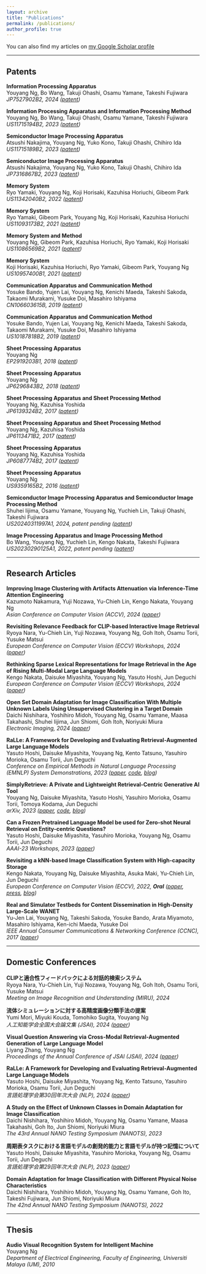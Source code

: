 ```yaml
---
layout: archive
title: "Publications"
permalink: /publications/
author_profile: true
---
```


You can also find my articles on [my Google Scholar profile](https://scholar.google.com/citations?user=4BGLw_QAAAAJ)

---
## Patents

**Information Processing Apparatus**  
Youyang Ng, Bo Wang, Takuji Ohashi, Osamu Yamane, Takeshi Fujiwara  
*JP7527902B2, 2024 ([patent](https://patents.google.com/patent/JP7527902B2/en))*

**Information Processing Apparatus and Information Processing Method**  
Youyang Ng, Bo Wang, Takuji Ohashi, Osamu Yamane, Takeshi Fujiwara  
*US11715194B2, 2023 ([patent](https://patents.google.com/patent/US11715194B2/en))*

**Semiconductor Image Processing Apparatus**  
Atsushi Nakajima, Youyang Ng, Yuko Kono, Takuji Ohashi, Chihiro Ida  
*US11715189B2, 2023 ([patent](https://patents.google.com/patent/US11715189B2/en))*

**Semiconductor Image Processing Apparatus**  
Atsushi Nakajima, Youyang Ng, Yuko Kono, Takuji Ohashi, Chihiro Ida  
*JP7316867B2, 2023 ([patent](https://patents.google.com/patent/JP7316867B2/en))*

**Memory System**  
Ryo Yamaki, Youyang Ng, Koji Horisaki, Kazuhisa Horiuchi, Gibeom Park  
*US11342040B2, 2022 ([patent](https://patents.google.com/patent/US11342040B2/en))*

**Memory System**  
Ryo Yamaki, Gibeom Park, Youyang Ng, Koji Horisaki, Kazuhisa Horiuchi  
*US11093173B2, 2021 ([patent](https://patents.google.com/patent/US11093173B2/en))*

**Memory System and Method**  
Youyang Ng, Gibeom Park, Kazuhisa Horiuchi, Ryo Yamaki, Koji Horisaki  
*US11086569B2, 2021 ([patent](https://patents.google.com/patent/US11086569B2/en))*

**Memory System**  
Koji Horisaki, Kazuhisa Horiuchi, Ryo Yamaki, Gibeom Park, Youyang Ng  
*US10957400B1, 2021 ([patent](https://patents.google.com/patent/US10957400B1/en))*

**Communication Apparatus and Communication Method**  
Yosuke Bando, Yujen Lai, Youyang Ng, Kenichi Maeda, Takeshi Sakoda, Takaomi Murakami, Yusuke Doi, Masahiro Ishiyama  
*CN106603615B, 2019 ([patent](https://patents.google.com/patent/CN106603615B/en))*

**Communication Apparatus and Communication Method**  
Yosuke Bando, Yujen Lai, Youyang Ng, Kenichi Maeda, Takeshi Sakoda, Takaomi Murakami, Yusuke Doi, Masahiro Ishiyama  
*US10187818B2, 2019 ([patent](https://patents.google.com/patent/US10187818B2/en))*

**Sheet Processing Apparatus**  
Youyang Ng  
*EP2919203B1, 2018 ([patent](https://patents.google.com/patent/EP2919203B1/en))*

**Sheet Processing Apparatus**  
Youyang Ng  
*JP6296843B2, 2018 ([patent](https://patents.google.com/patent/JP6296843B2/en))*

**Sheet Processing Apparatus and Sheet Processing Method**  
Youyang Ng, Kazuhisa Yoshida  
*JP6139324B2, 2017 ([patent](https://patents.google.com/patent/JP6139324B2/en))*

**Sheet Processing Apparatus and Sheet Processing Method**  
Youyang Ng, Kazuhisa Yoshida  
*JP6113471B2, 2017 ([patent](https://patents.google.com/patent/JP6113471B2/en))*

**Sheet Processing Apparatus**  
Youyang Ng, Kazuhisa Yoshida  
*JP6087774B2, 2017 ([patent](https://patents.google.com/patent/JP6087774B2/en))*

**Sheet Processing Apparatus**  
Youyang Ng  
*US9359165B2, 2016 ([patent](https://patents.google.com/patent/US9359165B2/en))*

**Semiconductor Image Processing Apparatus and Semiconductor Image Processing Method**  
Shuhei Iijima, Osamu Yamane, Youyang Ng, Yuchieh Lin, Takuji Ohashi, Takeshi Fujiwara  
*US20240311997A1, 2024, patent pending ([patent](https://patents.google.com/patent/US20240311997A1/en))*

**Image Processing Apparatus and Image Processing Method**  
Bo Wang, Youyang Ng, Yuchieh Lin, Kengo Nakata, Takeshi Fujiwara  
*US20230290125A1, 2022, patent pending ([patent](https://patents.google.com/patent/US20230290125A1/en))*

---
## Research Articles

**Improving Image Clustering with Artifacts Attenuation via Inference-Time Attention Engineering**  
Kazumoto Nakamura, Yuji Nozawa, Yu-Chieh Lin, Kengo Nakata, Youyang Ng  
*Asian Conference on Computer Vision (ACCV), 2024 ([paper](https://arxiv.org/abs/2410.04801))*

**Revisiting Relevance Feedback for CLIP-based Interactive Image Retrieval**  
Ryoya Nara, Yu-Chieh Lin, Yuji Nozawa, Youyang Ng, Goh Itoh, Osamu Torii, Yusuke Matsui  
*European Conference on Computer Vision (ECCV) Workshops, 2024 ([paper](https://arxiv.org/abs/2404.16398))*

**Rethinking Sparse Lexical Representations for Image Retrieval in the Age of Rising Multi-Modal Large Language Models**  
Kengo Nakata, Daisuke Miyashita, Youyang Ng, Yasuto Hoshi, Jun Deguchi  
*European Conference on Computer Vision (ECCV) Workshops, 2024 ([paper](https://arxiv.org/abs/2408.16296))*

**Open Set Domain Adaptation for Image Classification With Multiple Unknown Labels Using Unsupervised Clustering in a Target Domain**  
Daichi Nishihara, Yoshihiro Midoh, Youyang Ng, Osamu Yamane, Maasa Takahashi, Shuhei Iijima, Jun Shiomi, Goh Itoh, Noriyuki Miura  
*Electronic Imaging, 2024 ([paper](https://library.imaging.org/ei/articles/36/15/COIMG-162))*

**RaLLe: A Framework for Developing and Evaluating Retrieval-Augmented Large Language Models**  
Yasuto Hoshi, Daisuke Miyashita, Youyang Ng, Kento Tatsuno, Yasuhiro Morioka, Osamu Torii, Jun Deguchi  
*Conference on Empirical Methods in Natural Language Processing (EMNLP) System Demonstrations, 2023 ([paper](https://arxiv.org/abs/2308.10633), [code](https://github.com/yhoshi3/RaLLe), [blog](https://www.kioxia.com/en-jp/rd/technology/topics/topics-58.html))*

**SimplyRetrieve: A Private and Lightweight Retrieval-Centric Generative AI Tool**  
Youyang Ng, Daisuke Miyashita, Yasuto Hoshi, Yasuhiro Morioka, Osamu Torii, Tomoya Kodama, Jun Deguchi  
*arXiv, 2023 ([paper](https://arxiv.org/abs/2308.03983), [code](https://github.com/RCGAI/SimplyRetrieve), [blog](https://www.kioxia.com/en-jp/rd/technology/topics/topics-58.html))*

**Can a Frozen Pretrained Language Model be used for Zero-shot Neural Retrieval on Entity-centric Questions?**  
Yasuto Hoshi, Daisuke Miyashita, Yasuhiro Morioka, Youyang Ng, Osamu Torii, Jun Deguchi  
*AAAI-23 Workshops, 2023 ([paper](https://arxiv.org/abs/2303.05153))*

**Revisiting a kNN-based Image Classification System with High-capacity Storage**  
Kengo Nakata, Youyang Ng, Daisuke Miyashita, Asuka Maki, Yu-Chieh Lin, Jun Deguchi  
*European Conference on Computer Vision (ECCV), 2022, **Oral** ([paper](https://arxiv.org/abs/2204.01186), [press](https://www.kioxia.com/en-jp/about/news/2022/20221102-1.html), [blog](https://www.kioxia.com/en-jp/rd/technology/topics/topics-39.html))*

**Real and Simulator Testbeds for Content Dissemination in High-Density Large-Scale WANET**  
Yu-Jen Lai, Youyang Ng, Takeshi Sakoda, Yosuke Bando, Arata Miyamoto, Masahiro Ishiyama, Ken-ichi Maeda, Yusuke Doi  
*IEEE Annual Consumer Communications & Networking Conference (CCNC), 2017 ([paper](https://web.media.mit.edu/~bandy/testbed/CCNC17testbed.pdf))*

---
## Domestic Conferences

**CLIPと適合性フィードバックによる対話的検索システム**  
Ryoya Nara, Yu-Chieh Lin, Yuji Nozawa, Youyang Ng, Goh Itoh, Osamu Torii, Yusuke Matsui  
*Meeting on Image Recognition and Understanding (MIRU), 2024*

**流体シミュレーションに対する高精度画像分類手法の提案**  
Yumi Mori, Miyuki Kouda, Tomohiko Sugita, Youyang Ng  
*人工知能学会全国大会論文集 (JSAI), 2024 ([paper](https://www.jstage.jst.go.jp/article/pjsai/JSAI2024/0/JSAI2024_2K1GS1004/_article/-char/ja/))*

**Visual Question Answering via Cross-Modal Retrieval-Augmented Generation of Large Language Model**  
Liyang Zhang, Youyang Ng  
*Proceedings of the Annual Conference of JSAI (JSAI), 2024 ([paper](https://www.jstage.jst.go.jp/article/pjsai/JSAI2024/0/JSAI2024_2O1GS301/_article/-char/en))*

**RaLLe: A Framework for Developing and Evaluating Retrieval-Augmented Large Language Models**  
Yasuto Hoshi, Daisuke Miyashita, Youyang Ng, Kento Tatsuno, Yasuhiro Morioka, Osamu Torii, Jun Deguchi  
*言語処理学会第30回年次大会 (NLP), 2024 ([paper](https://www.anlp.jp/proceedings/annual_meeting/2024/pdf_dir/P5-4.pdf))*

**A Study on the Effect of Unknown Classes in Domain Adaptation for Image Classification**  
Daichi Nishihara, Yoshihiro Midoh, Youyang Ng, Osamu Yamane, Maasa Takahashi, Goh Ito, Jun Shiomi, Noriyuki Miura  
*The 43rd Annual NANO Testing Symposium (NANOTS), 2023*

**周期表タスクにおける言語モデルの創発的能力と言語モデルが持つ記憶について**  
Yasuto Hoshi, Daisuke Miyashita, Yasuhiro Morioka, Youyang Ng, Osamu Torii, Jun Deguchi  
*言語処理学会第29回年次大会 (NLP), 2023 ([paper](https://www.anlp.jp/proceedings/annual_meeting/2023/pdf_dir/H3-3.pdf))*

**Domain Adaptation for Image Classification with Different Physical Noise Characteristics**  
Daichi Nishihara, Yoshihiro Midoh, Youyang Ng, Osamu Yamane, Goh Ito, Takeshi Fujiwara, Jun Shiomi, Noriyuki Miura  
*The 42nd Annual NANO Testing Symposium (NANOTS), 2022*

---
## Thesis

**Audio Visual Recognition System for Intelligent Machine**  
Youyang Ng  
*Department of Electrical Engineering, Faculty of Engineering, Universiti Malaya (UM), 2010*
